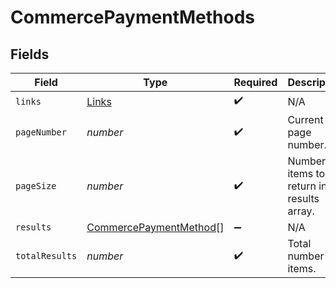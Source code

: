 # CommercePaymentMethods


## Fields

| Field                                                                   | Type                                                                    | Required                                                                | Description                                                             |
| ----------------------------------------------------------------------- | ----------------------------------------------------------------------- | ----------------------------------------------------------------------- | ----------------------------------------------------------------------- |
| `links`                                                                 | [Links](../../models/shared/links.md)                                   | :heavy_check_mark:                                                      | N/A                                                                     |
| `pageNumber`                                                            | *number*                                                                | :heavy_check_mark:                                                      | Current page number.                                                    |
| `pageSize`                                                              | *number*                                                                | :heavy_check_mark:                                                      | Number of items to return in results array.                             |
| `results`                                                               | [CommercePaymentMethod](../../models/shared/commercepaymentmethod.md)[] | :heavy_minus_sign:                                                      | N/A                                                                     |
| `totalResults`                                                          | *number*                                                                | :heavy_check_mark:                                                      | Total number of items.                                                  |